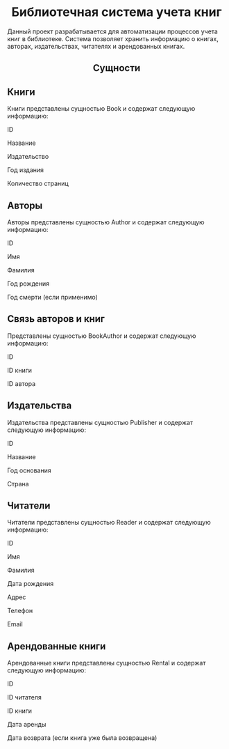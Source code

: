 <h1 align="center">Библиотечная система учета книг</h1>

Данный проект разрабатывается для автоматизации процессов учета книг в библиотеке. Система позволяет хранить информацию о книгах, авторах, издательствах, читателях и арендованных книгах.

<h2 align="center">Сущности</h2>
<h2>Книги</h2>
Книги представлены сущностью Book и содержат следующую информацию:

ID

Название

Издательство

Год издания

Количество страниц


<h2>Авторы</h2>
Авторы представлены сущностью Author и содержат следующую информацию:

ID

Имя

Фамилия

Год рождения

Год смерти (если применимо)

<h2>Связь авторов и книг</h2>
Представлены сущностью BookAuthor и содержат следующую информацию:

ID

ID книги

ID автора

<h2>Издательства</h2>
Издательства представлены сущностью Publisher и содержат следующую информацию:

ID

Название

Год основания

Страна

<h2>Читатели</h2>

Читатели представлены сущностью Reader и содержат следующую информацию:

ID

Имя

Фамилия

Дата рождения

Адрес

Телефон

Email

<h2>Арендованные книги</h2>
Арендованные книги представлены сущностью Rental и содержат следующую информацию:

ID

ID читателя

ID книги

Дата аренды

Дата возврата (если книга уже была возвращена)
